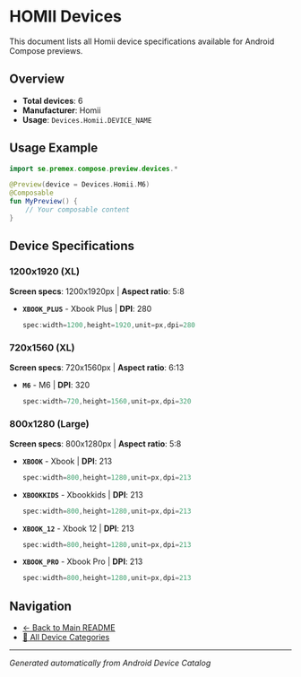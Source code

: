 # HOMII Devices

This document lists all Homii device specifications available for Android Compose previews.

## Overview

- **Total devices**: 6
- **Manufacturer**: Homii
- **Usage**: `Devices.Homii.DEVICE_NAME`

## Usage Example

```kotlin
import se.premex.compose.preview.devices.*

@Preview(device = Devices.Homii.M6)
@Composable
fun MyPreview() {
    // Your composable content
}
```

## Device Specifications

### 1200x1920 (XL)

**Screen specs**: 1200x1920px | **Aspect ratio**: 5:8

- **`XBOOK_PLUS`** - Xbook Plus | **DPI**: 280
  ```kotlin
  spec:width=1200,height=1920,unit=px,dpi=280
  ```

### 720x1560 (XL)

**Screen specs**: 720x1560px | **Aspect ratio**: 6:13

- **`M6`** - M6 | **DPI**: 320
  ```kotlin
  spec:width=720,height=1560,unit=px,dpi=320
  ```

### 800x1280 (Large)

**Screen specs**: 800x1280px | **Aspect ratio**: 5:8

- **`XBOOK`** - Xbook | **DPI**: 213
  ```kotlin
  spec:width=800,height=1280,unit=px,dpi=213
  ```

- **`XBOOKKIDS`** - Xbookkids | **DPI**: 213
  ```kotlin
  spec:width=800,height=1280,unit=px,dpi=213
  ```

- **`XBOOK_12`** - Xbook 12 | **DPI**: 213
  ```kotlin
  spec:width=800,height=1280,unit=px,dpi=213
  ```

- **`XBOOK_PRO`** - Xbook Pro | **DPI**: 213
  ```kotlin
  spec:width=800,height=1280,unit=px,dpi=213
  ```

## Navigation

- [← Back to Main README](../../README.md)
- [📱 All Device Categories](../README.md)

---
*Generated automatically from Android Device Catalog*
